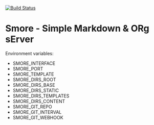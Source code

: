[![Build Status](http://drone.lan.toefu.net/api/badges/fuzzy/smore/status.svg)](http://drone.lan.toefu.net/fuzzy/smore)

# Smore - Simple Markdown & ORg sErver

Environment variables:

- SMORE_INTERFACE
- SMORE_PORT
- SMORE_TEMPLATE
- SMORE_DIRS_ROOT
- SMORE_DIRS_BASE
- SMORE_DIRS_STATIC
- SMORE_DIRS_TEMPLATES
- SMORE_DIRS_CONTENT
- SMORE_GIT_REPO
- SMORE_GIT_INTERVAL
- SMORE_GIT_WEBHOOK

